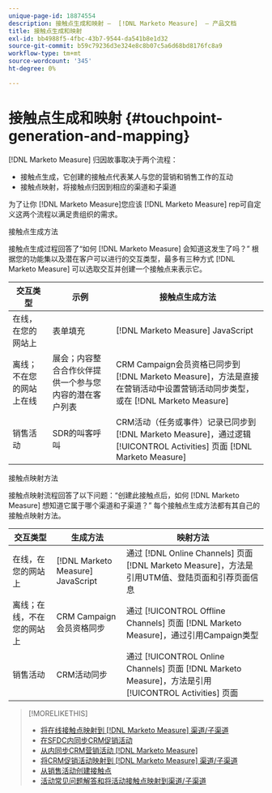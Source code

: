 ```yaml
---
unique-page-id: 18874554
description: 接触点生成和映射 —  [!DNL Marketo Measure]  — 产品文档
title: 接触点生成和映射
exl-id: bb4988f5-4fbc-43b7-9544-da541b8e1d32
source-git-commit: b59c79236d3e324e8c8b07c5a6d68bd8176fc8a9
workflow-type: tm+mt
source-wordcount: '345'
ht-degree: 0%

---
```


# 接触点生成和映射 {#touchpoint-generation-and-mapping}

[!DNL Marketo Measure] 归因故事取决于两个流程：

* 接触点生成，它创建的接触点代表某人与您的营销和销售工作的互动
* 接触点映射，将接触点归因到相应的渠道和子渠道

为了让你 [!DNL Marketo Measure]您应该 [!DNL Marketo Measure] rep可自定义这两个流程以满足贵组织的需求。

接触点生成方法

接触点生成过程回答了“如何 [!DNL Marketo Measure] 会知道这发生了吗？” 根据您的功能集以及潜在客户可以进行的交互类型，最多有三种方式 [!DNL Marketo Measure] 可以选取交互并创建一个接触点来表示它。

| **交互类型** | **示例** | **接触点生成方法** |
|---|---|---|
| 在线，在您的网站上 | 表单填充 | [!DNL Marketo Measure] JavaScript |
| 离线；不在您的网站上在线 | 展会；内容整合合作伙伴提供一个参与您内容的潜在客户列表 | CRM Campaign会员资格已同步到 [!DNL Marketo Measure]，方法是直接在营销活动中设置营销活动同步类型，或在 [!DNL Marketo Measure] |
| 销售活动 | SDR的叫客呼叫 | CRM活动（任务或事件）记录已同步到 [!DNL Marketo Measure]，通过逻辑 [!UICONTROL Activities] 页面 [!DNL Marketo Measure] |

接触点映射方法

接触点映射流程回答了以下问题：“创建此接触点后，如何 [!DNL Marketo Measure] 想知道它属于哪个渠道和子渠道？” 每个接触点生成方法都有其自己的接触点映射方法。

| **交互类型** | **生成方法** | **映射方法** |
|---|---|---|
| 在线，在您的网站上 | [!DNL Marketo Measure] JavaScript | 通过 [!DNL Online Channels] 页面 [!DNL Marketo Measure]，方法是引用UTM值、登陆页面和引荐页面信息 |
| 离线；在线，不在您的网站上 | CRM Campaign会员资格同步 | 通过 [!UICONTROL Offline Channels] 页面 [!DNL Marketo Measure]，通过引用Campaign类型 |
| 销售活动 | CRM活动同步 | 通过 [!UICONTROL Online Channels] 页面 [!DNL Marketo Measure]，方法是引用 [!UICONTROL Activities] 页面 |

>[!MORELIKETHIS]
>
>* [将在线接触点映射到 [!DNL Marketo Measure] 渠道/子渠道](/help/channel-tracking-and-setup/online-channels/online-custom-channel-setup.md)
>* [在SFDC内同步CRM促销活动](/help/channel-tracking-and-setup/offline-channels/syncing-offline-campaigns.md)
>* [从内同步CRM营销活动 [!DNL Marketo Measure]](/help/channel-tracking-and-setup/offline-channels/custom-campaign-sync.md)
>* [将CRM促销活动映射到 [!DNL Marketo Measure] 渠道/子渠道](/help/channel-tracking-and-setup/offline-channels/offline-custom-channel-setup.md)
>* [从销售活动创建接触点](/help/advanced-marketo-measure-features/activities-attribution/salesforce-activities-attribution.md)
>* [活动常见问题解答和将活动接触点映射到渠道/子渠道](/help/advanced-marketo-measure-features/activities-attribution/activities-attribution-faq.md)


